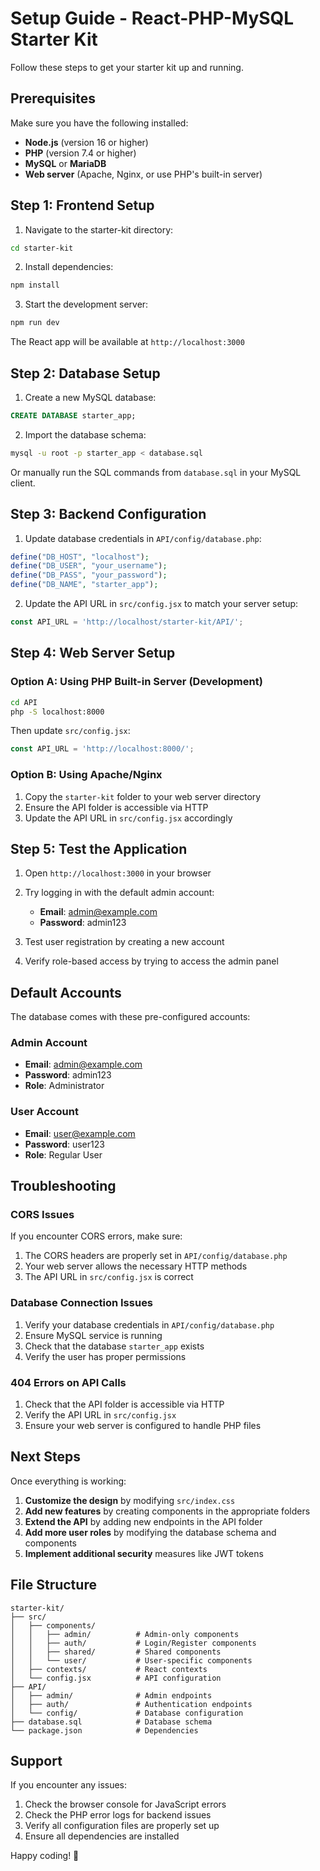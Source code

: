 # Setup Guide - React-PHP-MySQL Starter Kit

Follow these steps to get your starter kit up and running.

## Prerequisites

Make sure you have the following installed:
- **Node.js** (version 16 or higher)
- **PHP** (version 7.4 or higher)
- **MySQL** or **MariaDB**
- **Web server** (Apache, Nginx, or use PHP's built-in server)

## Step 1: Frontend Setup

1. Navigate to the starter-kit directory:
```bash
cd starter-kit
```

2. Install dependencies:
```bash
npm install
```

3. Start the development server:
```bash
npm run dev
```

The React app will be available at `http://localhost:3000`

## Step 2: Database Setup

1. Create a new MySQL database:
```sql
CREATE DATABASE starter_app;
```

2. Import the database schema:
```bash
mysql -u root -p starter_app < database.sql
```

Or manually run the SQL commands from `database.sql` in your MySQL client.

## Step 3: Backend Configuration

1. Update database credentials in `API/config/database.php`:
```php
define("DB_HOST", "localhost");
define("DB_USER", "your_username");
define("DB_PASS", "your_password");
define("DB_NAME", "starter_app");
```

2. Update the API URL in `src/config.jsx` to match your server setup:
```javascript
const API_URL = 'http://localhost/starter-kit/API/';
```

## Step 4: Web Server Setup

### Option A: Using PHP Built-in Server (Development)
```bash
cd API
php -S localhost:8000
```
Then update `src/config.jsx`:
```javascript
const API_URL = 'http://localhost:8000/';
```

### Option B: Using Apache/Nginx
1. Copy the `starter-kit` folder to your web server directory
2. Ensure the API folder is accessible via HTTP
3. Update the API URL in `src/config.jsx` accordingly

## Step 5: Test the Application

1. Open `http://localhost:3000` in your browser
2. Try logging in with the default admin account:
   - **Email**: admin@example.com
   - **Password**: admin123

3. Test user registration by creating a new account
4. Verify role-based access by trying to access the admin panel

## Default Accounts

The database comes with these pre-configured accounts:

### Admin Account
- **Email**: admin@example.com
- **Password**: admin123
- **Role**: Administrator

### User Account
- **Email**: user@example.com
- **Password**: user123
- **Role**: Regular User

## Troubleshooting

### CORS Issues
If you encounter CORS errors, make sure:
1. The CORS headers are properly set in `API/config/database.php`
2. Your web server allows the necessary HTTP methods
3. The API URL in `src/config.jsx` is correct

### Database Connection Issues
1. Verify your database credentials in `API/config/database.php`
2. Ensure MySQL service is running
3. Check that the database `starter_app` exists
4. Verify the user has proper permissions

### 404 Errors on API Calls
1. Check that the API folder is accessible via HTTP
2. Verify the API URL in `src/config.jsx`
3. Ensure your web server is configured to handle PHP files

## Next Steps

Once everything is working:

1. **Customize the design** by modifying `src/index.css`
2. **Add new features** by creating components in the appropriate folders
3. **Extend the API** by adding new endpoints in the API folder
4. **Add more user roles** by modifying the database schema and components
5. **Implement additional security** measures like JWT tokens

## File Structure

```
starter-kit/
├── src/
│   ├── components/
│   │   ├── admin/          # Admin-only components
│   │   ├── auth/           # Login/Register components
│   │   ├── shared/         # Shared components
│   │   └── user/           # User-specific components
│   ├── contexts/           # React contexts
│   └── config.jsx          # API configuration
├── API/
│   ├── admin/              # Admin endpoints
│   ├── auth/               # Authentication endpoints
│   └── config/             # Database configuration
├── database.sql            # Database schema
└── package.json            # Dependencies
```

## Support

If you encounter any issues:
1. Check the browser console for JavaScript errors
2. Check the PHP error logs for backend issues
3. Verify all configuration files are properly set up
4. Ensure all dependencies are installed

Happy coding! 🚀